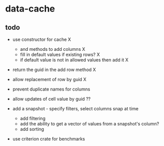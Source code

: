 # data-cache

## todo
* use constructor for cache X
    * and methods to add columns X
    * fill in default values if existing rows? X
    * if default value is not in allowed values then add it X


* return the guid in the add row method X 
* allow replacement of row by guid X

* prevent duplicate names for columns

* allow updates of cell value by guid  ??

* add a snapshot - specify filters, select columns snap at time
    * add filtering
    * add the ability to get a vector of values from a snapshot's column?
    * add sorting


* use criterion crate for benchmarks


